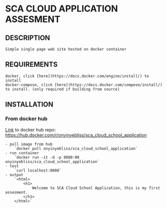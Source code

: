 # SCA CLOUD APPLICATION ASSESMENT

## DESCRIPTION
    Simple single page web site hosted on docker container

## REQUIREMENTS
    docker, click [here](https://docs.docker.com/engine/install/) to install
    docker-compose, click [here](https://docs.docker.com/compose/install/) to install. (only required if building from source)

## INSTALLATION
### From docker hub
[Link](https://hub.docker.com/r/onyinyebliss/sca_cloud_school_application) to docker hub repo: https://hub.docker.com/r/onyinyebliss/sca_cloud_school_application

    - pull image from hub
        `docker pull onyinyebliss/sca_cloud_school_application`
    - run container
        `docker run -it -d -p 8080:80 onyinyebliss/sca_cloud_school_application`
    - test
        `curl localhost:8080`
    - output 
        `<html>
            <h1>
                Welcome to SCA Cloud School Application, this is my first assesment.
            </h1>
        </html>`
